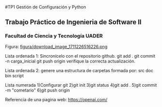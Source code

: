 #TP1 Gestión de Configuración y Python
## Trabajo Práctico de Ingenieria de Software II
### Facultad de Ciencia y Tecnología UADER

Figura: [figura/download_image_1711226516226.png](https://github.com/sofialaballeja21/TP_1/blob/main/figura/download_image_1711226516226.png)

Lista ordenada 1: 
 Sincronícelo con el repositorio github.
  git add .
  git commit -n carga_inicial
  git push origin
  verifique la correcta actualización.
  
Lista ordenada 2:
 genere una estructura de carpetas formada por:
 src
 doc 
 bin 
 script

Lista numerada
 1)Configurar git
 2)git init 
 3)git status
 4)git add .
 5)git commit -m "cometario"
 6)git push origin
 
Referencia de una pagina web: https://openai.com/
